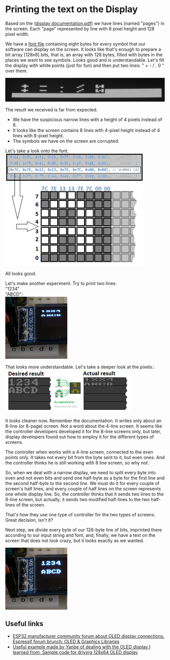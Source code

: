 # Printing the text on the Display

Based on the ([display documentation.pdf](docs/SSD1306.pdf)) we have lines (named "pages") in the screen. Each "page" represented by line with 8 pixel height and 128 pixel width.

We have a [font file](../main/font08x08.h) containing eight bytes for every symbol that our software can display on the screen. It looks like that's enough to prepare a bit array [128x8] bits, that is, an array with 128 bytes, filled with bytes in the places we want to see symbols. Looks good and is understandable. Let's fill the display with white points (just for fun) and then put two lines: " + - / . 0 " over them.

![Half - lines](Ch01_fig01_TwoLines.png)

The result we received is far from expected.
- We have the suspicious narrow lines with a height of 4 pixels instead of 8.
- It looks like the screen contains 8 lines with 4-pixel height instead of 4 lines with 8-pixel height.
- The symbols we have on the screen are corrupted.


Let's take a look onto the font.<br>
![Crazy lines](Ch01_fig02.png)

All looks good. 

Let's make another experiment. Try to print two lines:<br>
"1234"<br>"ABCD":<br>
![Crazy lines](Ch01_fig03.png)

That looks more understandable. Let's take a deeper look at the pixels.:<br>
![Crazy lines](Ch01_fig04.png)

It looks cleaner now. Remember the documentation. It writes only about an 8-line (or 8-page) screen. Not a word about the 4-line screen. It seems like the controller developers developed it for the 8-line screens only, but later, display developers found out how to employ it for the different types of screens.

The controller when works with a 4-line screen, connected to the even points only. It takes not every bit from the byte sent to it, but even ones. And the controller thinks he is still working with 8 line screen, so why not.

So, when we deal with a narrow display, we need to split every byte into even and not even bits and send one half-byte as a byte for the first line and the second half-byte to the second line. We must do it for every couple of screen's half lines, and every couple of half lines on the screen represents one whole display line. So, the controller thinks that it sends two lines to the 8-line screen, but actually, it sends two modified half-lines to the two half-lines of the screen. 

That's how they use one type of controller for the two types of screens. Great decision, isn't it?

Next step, we divide every byte of our 128-byte line of bits, imprinted there according to our input string and font, and, finally, we have a text on the screen that does not look crazy, but it looks exactly as we wanted.

![Expected lines finaly here](Ch01_fig05.png)



<!-- 
rst markup description
https://gist.github.com/javiertejero/4585196
https://gist.github.com/ionelmc/e876b73e2001acd2140f
https://docs.espressif.com/projects/esp-docs/en/latest/introduction/restructuredtext-vs-markdown.html
-->

## Useful links
- [ESP32 manufacturer community forum about OLED display connections. Espressif forum brunch: OLED & Graphics Libraries](https://www.esp32.com/viewtopic.php?f=13&t=18656)<br>
- [Useful example made by Yanbe of dealing with the OLED display I learned from. Sample code for driving 128x64 OLED display](https://github.com/yanbe/ssd1306-esp-idf-i2c)
